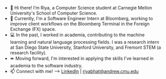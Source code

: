 - 👋 Hi there! I’m Riya, a Computer Science student at Carnegie Mellon University's School of Computer Science.
- 💼 Currently, I'm a Software Engineer Intern at Bloomberg, working to improve client workflows on the Bloomberg Terminal in the Foreign Exchange (FX) space.
- 💻 In the past, I worked in academia, contributing to the machine learning and natural language processing fields. I was a research intern at San Diego State University, Stanford University, and Fremont STEM (a research facility). 
- ⏩ Moving forward, I'm interested in applying the skills I've learned in academia to the software industry.
- 📫 Connect with me! --> [LinkedIn](https://www.linkedin.com/in/riya-bhatia1/) | riyabhat@andrew.cmu.edu
